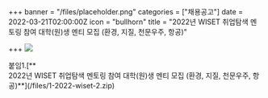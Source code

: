 +++
banner = "/files/placeholder.png"
categories = ["채용공고"]
date = 2022-03-21T02:00:00Z
icon = "bullhorn"
title = "2022년 WISET 취업탐색 멘토링 참여 대학(원)생 멘티 모집 (환경, 지질, 천문우주, 항공)"

+++
![](/files/_.jpg)

붙임1.\[**  
2022년 WISET 취업탐색 멘토링 참여 대학(원)생 멘티 모집 (환경, 지질, 천문우주, 항공)**\](/files/1-2022-wiset-2.zip)